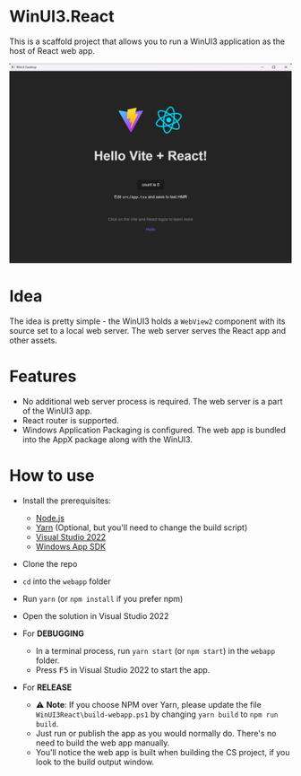 # WinUI3.React
This is a scaffold project that allows you to run a WinUI3 application as the host of React web app.

![Screenshot](./screenshot.png)

# Idea
The idea is pretty simple - the WinUI3 holds a `WebView2` component with its
source set to a local web server. The web server serves the React app and other
assets.

# Features
- No additional web server process is required. The web server is a part of the
  WinUI3 app.
- React router is supported.
- Windows Application Packaging is configured. The web app is bundled
  into the AppX package along with the WinUI3.

# How to use
- Install the prerequisites:
  - [Node.js](https://nodejs.org/en/)
  - [Yarn](https://yarnpkg.com/) (Optional, but you'll need to change the build
    script)
  - [Visual Studio 2022](https://visualstudio.microsoft.com/)
  - [Windows App SDK](https://learn.microsoft.com/en-us/windows/apps/windows-app-sdk/set-up-your-development-environment)

- Clone the repo
- `cd` into the `webapp` folder
- Run `yarn` (or `npm install` if you prefer npm)
- Open the solution in Visual Studio 2022
- For **DEBUGGING**
  - In a terminal process, run `yarn start` (or `npm start`) in the `webapp`
    folder.
  - Press <kbd>F5</kbd> in Visual Studio 2022 to start the app.
- For **RELEASE**
  - ⚠️  **Note**: If you choose NPM over Yarn, please update the
    file `WinUI3React\build-webapp.ps1` by changing `yarn build` to `npm run build`.
  - Just run or publish the app as you would normally do. There's no need to
    build the web app manually.
  - You'll notice the web app is built when building the CS project, if you look
    to the build output window.
